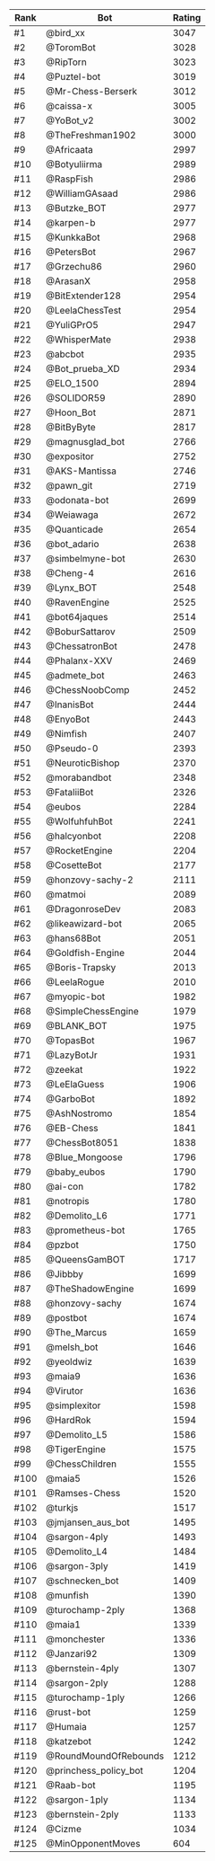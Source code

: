 Rank|Bot|Rating
---|---|---
#1|@bird_xx|3047
#2|@ToromBot|3028
#3|@RipTorn|3023
#4|@Puztel-bot|3019
#5|@Mr-Chess-Berserk|3012
#6|@caissa-x|3005
#7|@YoBot_v2|3002
#8|@TheFreshman1902|3000
#9|@Africaata|2997
#10|@Botyuliirma|2989
#11|@RaspFish|2986
#12|@WilliamGAsaad|2986
#13|@Butzke_BOT|2977
#14|@karpen-b|2977
#15|@KunkkaBot|2968
#16|@PetersBot|2967
#17|@Grzechu86|2960
#18|@ArasanX|2958
#19|@BitExtender128|2954
#20|@LeelaChessTest|2954
#21|@YuliGPrO5|2947
#22|@WhisperMate|2938
#23|@abcbot|2935
#24|@Bot_prueba_XD|2934
#25|@ELO_1500|2894
#26|@SOLIDOR59|2890
#27|@Hoon_Bot|2871
#28|@BitByByte|2817
#29|@magnusglad_bot|2766
#30|@expositor|2752
#31|@AKS-Mantissa|2746
#32|@pawn_git|2719
#33|@odonata-bot|2699
#34|@Weiawaga|2672
#35|@Quanticade|2654
#36|@bot_adario|2638
#37|@simbelmyne-bot|2630
#38|@Cheng-4|2616
#39|@Lynx_BOT|2548
#40|@RavenEngine|2525
#41|@bot64jaques|2514
#42|@BoburSattarov|2509
#43|@ChessatronBot|2478
#44|@Phalanx-XXV|2469
#45|@admete_bot|2463
#46|@ChessNoobComp|2452
#47|@InanisBot|2444
#48|@EnyoBot|2443
#49|@Nimfish|2407
#50|@Pseudo-0|2393
#51|@NeuroticBishop|2370
#52|@morabandbot|2348
#53|@FataliiBot|2326
#54|@eubos|2284
#55|@WolfuhfuhBot|2241
#56|@halcyonbot|2208
#57|@RocketEngine|2204
#58|@CosetteBot|2177
#59|@honzovy-sachy-2|2111
#60|@matmoi|2089
#61|@DragonroseDev|2083
#62|@likeawizard-bot|2065
#63|@hans68Bot|2051
#64|@Goldfish-Engine|2044
#65|@Boris-Trapsky|2013
#66|@LeelaRogue|2010
#67|@myopic-bot|1982
#68|@SimpleChessEngine|1979
#69|@BLANK_BOT|1975
#70|@TopasBot|1967
#71|@LazyBotJr|1931
#72|@zeekat|1922
#73|@LeElaGuess|1906
#74|@GarboBot|1892
#75|@AshNostromo|1854
#76|@EB-Chess|1841
#77|@ChessBot8051|1838
#78|@Blue_Mongoose|1796
#79|@baby_eubos|1790
#80|@ai-con|1782
#81|@notropis|1780
#82|@Demolito_L6|1771
#83|@prometheus-bot|1765
#84|@pzbot|1750
#85|@QueensGamBOT|1717
#86|@Jibbby|1699
#87|@TheShadowEngine|1699
#88|@honzovy-sachy|1674
#89|@postbot|1674
#90|@The_Marcus|1659
#91|@melsh_bot|1646
#92|@yeoldwiz|1639
#93|@maia9|1636
#94|@Virutor|1636
#95|@simplexitor|1598
#96|@HardRok|1594
#97|@Demolito_L5|1586
#98|@TigerEngine|1575
#99|@ChessChildren|1555
#100|@maia5|1526
#101|@Ramses-Chess|1520
#102|@turkjs|1517
#103|@jmjansen_aus_bot|1495
#104|@sargon-4ply|1493
#105|@Demolito_L4|1484
#106|@sargon-3ply|1419
#107|@schnecken_bot|1409
#108|@munfish|1390
#109|@turochamp-2ply|1368
#110|@maia1|1339
#111|@monchester|1336
#112|@Janzari92|1309
#113|@bernstein-4ply|1307
#114|@sargon-2ply|1288
#115|@turochamp-1ply|1266
#116|@rust-bot|1259
#117|@Humaia|1257
#118|@katzebot|1242
#119|@RoundMoundOfRebounds|1212
#120|@princhess_policy_bot|1204
#121|@Raab-bot|1195
#122|@sargon-1ply|1134
#123|@bernstein-2ply|1133
#124|@Cizme|1034
#125|@MinOpponentMoves|604
